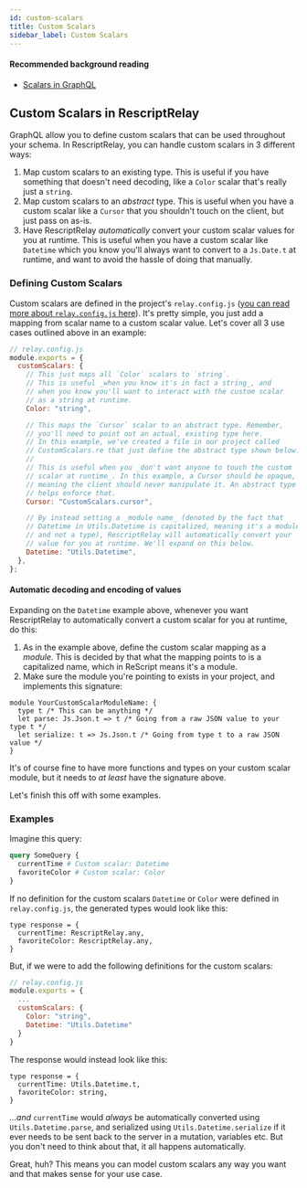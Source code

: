 ```yaml
---
id: custom-scalars
title: Custom Scalars
sidebar_label: Custom Scalars
---
```


#### Recommended background reading

- [Scalars in GraphQL](https://graphql.org/learn/schema/#scalar-types)

## Custom Scalars in RescriptRelay

GraphQL allow you to define custom scalars that can be used throughout your schema. In RescriptRelay, you can handle custom scalars in 3 different ways:

1. Map custom scalars to an existing type. This is useful if you have something that doesn't need decoding, like a `Color` scalar that's really just a `string`.
2. Map custom scalars to an _abstract_ type. This is useful when you have a custom scalar like a `Cursor` that you shouldn't touch on the client, but just pass on as-is.
3. Have RescriptRelay _automatically_ convert your custom scalar values for you at runtime. This is useful when you have a custom scalar like `Datetime` which you know you'll always want to convert to a `Js.Date.t` at runtime, and want to avoid the hassle of doing that manually.

### Defining Custom Scalars

Custom scalars are defined in the project's `relay.config.js` ([you can read more about `relay.config.js` here](getting-started#configuring-relay)). It's pretty simple, you just add a mapping from scalar name to a custom scalar value. Let's cover all 3 use cases outlined above in an example:

```js
// relay.config.js
module.exports = {
  customScalars: {
    // This just maps all `Color` scalars to `string`.
    // This is useful _when you know it's in fact a string_, and
    // when you know you'll want to interact with the custom scalar
    // as a string at runtime.
    Color: "string",

    // This maps the `Cursor` scalar to an abstract type. Remember,
    // you'll need to point out an actual, existing type here.
    // In this example, we've created a file in our project called
    // CustomScalars.re that just define the abstract type shown below.
    //
    // This is useful when you _don't want anyone to touch the custom
    // scalar at runtime_. In this example, a Cursor should be opaque,
    // meaning the client should never manipulate it. An abstract type
    // helps enforce that.
    Cursor: "CustomScalars.cursor",

    // By instead setting a _module name_ (denoted by the fact that
    // Datetime in Utils.Datetime is capitalized, meaning it's a module
    // and not a type), RescriptRelay will automatically convert your
    // value for you at runtime. We'll expand on this below.
    Datetime: "Utils.Datetime",
  },
};
```

#### Automatic decoding and encoding of values

Expanding on the `Datetime` example above, whenever you want RescriptRelay to automatically convert a custom scalar for you at runtime, do this:

1. As in the example above, define the custom scalar mapping as a _module_. This is decided by that what the mapping points to is a capitalized name, which in ReScript means it's a module.
2. Make sure the module you're pointing to exists in your project, and implements this signature:

```rescript
module YourCustomScalarModuleName: {
  type t /* This can be anything */
  let parse: Js.Json.t => t /* Going from a raw JSON value to your type t */
  let serialize: t => Js.Json.t /* Going from type t to a raw JSON value */
}
```

It's of course fine to have more functions and types on your custom scalar module, but it needs to _at least_ have the signature above.

Let's finish this off with some examples.

### Examples

Imagine this query:

```graphql
query SomeQuery {
  currentTime # Custom scalar: Datetime
  favoriteColor # Custom scalar: Color
}
```

If no definition for the custom scalars `Datetime` or `Color` were defined in `relay.config.js`, the generated types would look like this:

```rescript
type response = {
  currentTime: RescriptRelay.any,
  favoriteColor: RescriptRelay.any,
}

```

But, if we were to add the following definitions for the custom scalars:

```javascript
// relay.config.js
module.exports = {
  ...
  customScalars: {
    Color: "string",
    Datetime: "Utils.Datetime"
  }
}
```

The response would instead look like this:

```rescript
type response = {
  currentTime: Utils.Datetime.t,
  favoriteColor: string,
}

```

_...and_ `currentTime` would _always_ be automatically converted using `Utils.Datetime.parse`, and serialized using `Utils.Datetime.serialize` if it ever needs to be sent back to the server in a mutation, variables etc. But you don't need to think about that, it all happens automatically.

Great, huh? This means you can model custom scalars any way you want and that makes sense for your use case.

